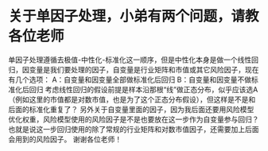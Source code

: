 # 关于单因子处理，小弟有两个问题，请教各位老师

单因子处理遵循去极值-中性化-标准化这一顺序，但是中性化本身是做一个线性回归，因变量是我们要处理的因子，自变量是行业矩阵和市值或其它风险因子，现在有几个选项：
A：自变量和因变量全部做标准化后回归
B：自变量和因变量不做标准化后回归
考虑线性回归的假设前提是样本沿那根“线”做正态分布，似乎应该选A（例如这里的市值都是对数市值，也是为了这个正态分布假设），但这样是不是和后面的标准化重复了？
另外关于自变量里面的因子，因为我后面还要用风险模型优化权重，风险模型使用的风险因子是不是也要放在这一步作为自变量参与回归？也就是说这一步回归使用的除了常规的行业矩阵和对数市值因子，还需要加上后面会用到的风险因子。
谢谢各位老师！